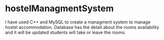 # hostelManagmentSystem
I have used C++ and MySQL to create a managment system to manage hostel accommodation. Database has the detail about the rooms availability and it will be updated students will take or leave the rooms.
